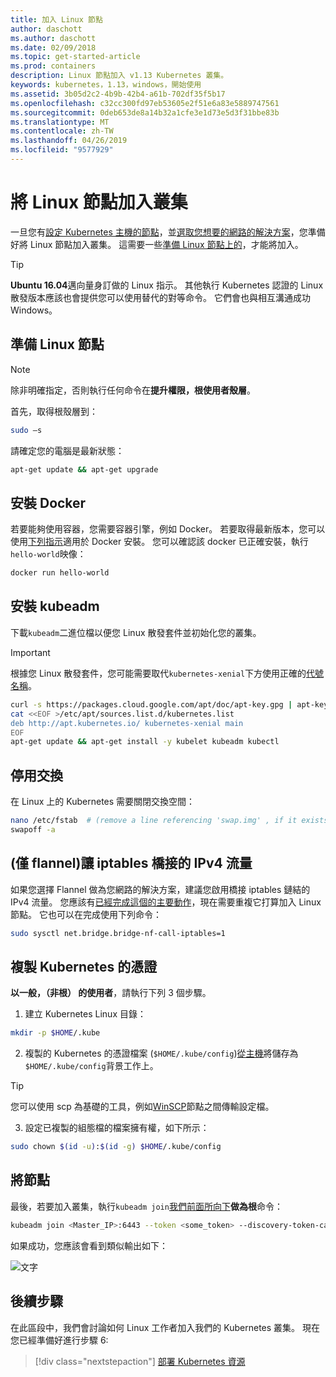 ```yaml
---
title: 加入 Linux 節點
author: daschott
ms.author: daschott
ms.date: 02/09/2018
ms.topic: get-started-article
ms.prod: containers
description: Linux 節點加入 v1.13 Kubernetes 叢集。
keywords: kubernetes，1.13，windows，開始使用
ms.assetid: 3b05d2c2-4b9b-42b4-a61b-702df35f5b17
ms.openlocfilehash: c32cc300fd97eb53605e2f51e6a83e5889747561
ms.sourcegitcommit: 0deb653de8a14b32a1cfe3e1d73e5d3f31bbe83b
ms.translationtype: MT
ms.contentlocale: zh-TW
ms.lasthandoff: 04/26/2019
ms.locfileid: "9577929"
---
```

# <a name="joining-linux-nodes-to-a-cluster"></a>將 Linux 節點加入叢集

一旦您有[設定 Kubernetes 主機的節點](creating-a-linux-master.md)，並[選取您想要的網路的解決方案](network-topologies.md)，您準備好將 Linux 節點加入叢集。 這需要一些[準備 Linux 節點上的](joining-linux-workers.md#preparing-a-linux-node)，才能將加入。
> [!tip]
> **Ubuntu 16.04**邁向量身訂做的 Linux 指示。 其他執行 Kubernetes 認證的 Linux 散發版本應該也會提供您可以使用替代的對等命令。 它們會也與相互溝通成功 Windows。

## <a name="preparing-a-linux-node"></a>準備 Linux 節點

> [!NOTE]
> 除非明確指定，否則執行任何命令在**提升權限，根使用者殼層**。

首先，取得根殼層到：

```bash
sudo –s
```

請確定您的電腦是最新狀態：

```bash
apt-get update && apt-get upgrade
```

## <a name="install-docker"></a>安裝 Docker

若要能夠使用容器，您需要容器引擎，例如 Docker。 若要取得最新版本，您可以使用[下列指示](https://docs.docker.com/install/linux/docker-ce/ubuntu/)適用於 Docker 安裝。 您可以確認該 docker 已正確安裝，執行`hello-world`映像：

```bash
docker run hello-world
```

## <a name="install-kubeadm"></a>安裝 kubeadm

下載`kubeadm`二進位檔以便您 Linux 散發套件並初始化您的叢集。

> [!Important]  
> 根據您 Linux 散發套件，您可能需要取代`kubernetes-xenial`下方使用正確的[代號名稱](https://wiki.ubuntu.com/Releases)。

``` bash
curl -s https://packages.cloud.google.com/apt/doc/apt-key.gpg | apt-key add -
cat <<EOF >/etc/apt/sources.list.d/kubernetes.list
deb http://apt.kubernetes.io/ kubernetes-xenial main
EOF
apt-get update && apt-get install -y kubelet kubeadm kubectl 
```

## <a name="disable-swap"></a>停用交換

在 Linux 上的 Kubernetes 需要關閉交換空間：

``` bash
nano /etc/fstab  # (remove a line referencing 'swap.img' , if it exists)
swapoff -a
```

## <a name="flannel-only-enable-bridged-ipv4-traffic-to-iptables"></a>(僅 flannel)讓 iptables 橋接的 IPv4 流量

如果您選擇 Flannel 做為您網路的解決方案，建議您啟用橋接 iptables 鏈結的 IPv4 流量。 您應該有[已經完成這個的主要動作](network-topologies.md#flannel-in-host-gateway-mode)，現在需要重複它打算加入 Linux 節點。 它也可以在完成使用下列命令：

``` bash
sudo sysctl net.bridge.bridge-nf-call-iptables=1
```

## <a name="copy-kubernetes-certificate"></a>複製 Kubernetes 的憑證

**以一般，（非根） 的使用者**，請執行下列 3 個步驟。

1. 建立 Kubernetes Linux 目錄：

```bash
mkdir -p $HOME/.kube
```

2. 複製的 Kubernetes 的憑證檔案 (`$HOME/.kube/config`)[從主機](./creating-a-linux-master.md#collect-cluster-information)將儲存為`$HOME/.kube/config`背景工作上。

> [!tip]
> 您可以使用 scp 為基礎的工具，例如[WinSCP](https://winscp.net/eng/download.php)節點之間傳輸設定檔。

3. 設定已複製的組態檔的檔案擁有權，如下所示：

``` bash
sudo chown $(id -u):$(id -g) $HOME/.kube/config
```

## <a name="joining-node"></a>將節點

最後，若要加入叢集，執行`kubeadm join`[我們前面所向下](./creating-a-linux-master.md#initialize-master)**做為根**命令：

```bash
kubeadm join <Master_IP>:6443 --token <some_token> --discovery-token-ca-cert-hash <some_hash>
```

如果成功，您應該會看到類似輸出如下：

![文字](./media/node-join.png)

## <a name="next-steps"></a>後續步驟

在此區段中，我們會討論如何 Linux 工作者加入我們的 Kubernetes 叢集。 現在您已經準備好進行步驟 6:
> [!div class="nextstepaction"]
> [部署 Kubernetes 資源](./deploying-resources.md)